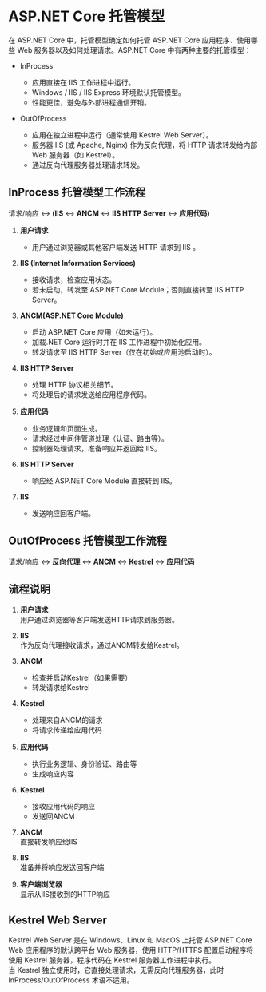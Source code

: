# ASP.NET Core 托管模型

在 ASP.NET Core 中，托管模型确定如何托管 ASP.NET Core 应用程序、使用哪些 Web 服务器以及如何处理请求。ASP.NET Core 中有两种主要的托管模型：

- InProcess

  - 应用直接在 IIS 工作进程中运行。
  - Windows / IIS / IIS Express 环境默认托管模型。
  - 性能更佳，避免与外部进程通信开销。

- OutOfProcess
  - 应用在独立进程中运行（通常使用 Kestrel Web Server）。
  - 服务器 IIS (或 Apache, Nginx) 作为反向代理，将 HTTP 请求转发给内部 Web 服务器（如 Kestrel）。
  - 通过反向代理服务器处理请求转发。

## InProcess 托管模型工作流程

请求/响应 ↔ **(IIS** ↔ **ANCM** ↔ **IIS HTTP Server** ↔ **应用代码)** 

1. **用户请求**  
   - 用户通过浏览器或其他客户端发送 HTTP 请求到 IIS 。

2. **IIS (Internet Information Services)**  
   - 接收请求，检查应用状态。  
   - 若未启动，转发至 ASP.NET Core Module；否则直接转至 IIS HTTP Server。

3. **ANCM(ASP.NET Core Module)**  
   - 启动 ASP.NET Core 应用（如未运行）。  
   - 加载.NET Core 运行时并在 IIS 工作进程中初始化应用。  
   - 转发请求至 IIS HTTP Server（仅在初始或应用池启动时）。

4. **IIS HTTP Server**  
   - 处理 HTTP 协议相关细节。  
   - 将处理后的请求发送给应用程序代码。

5. **应用代码**  
   - 业务逻辑和页面生成。  
   - 请求经过中间件管道处理（认证、路由等）。  
   - 控制器处理请求，准备响应并返回给 IIS。

6. **IIS HTTP Server**  
   - 响应经 ASP.NET Core Module 直接转到 IIS。

7. **IIS**  
   - 发送响应回客户端。


## OutOfProcess 托管模型工作流程

请求/响应 ↔ **反向代理** ↔ **ANCM** ↔ **Kestrel** ↔ **应用代码**

## 流程说明

1. **用户请求**  
   用户通过浏览器等客户端发送HTTP请求到服务器。

2. **IIS**  
   作为反向代理接收请求，通过ANCM转发给Kestrel。

3. **ANCM**  
   - 检查并启动Kestrel（如果需要）  
   - 转发请求给Kestrel

4. **Kestrel**  
   - 处理来自ANCM的请求  
   - 将请求传递给应用代码

5. **应用代码**  
   - 执行业务逻辑、身份验证、路由等  
   - 生成响应内容

6. **Kestrel**  
   - 接收应用代码的响应  
   - 发送回ANCM

7. **ANCM**  
   直接转发响应给IIS

8. **IIS**  
   准备并将响应发送回客户端

9. **客户端浏览器**  
   显示从IIS接收到的HTTP响应

## Kestrel Web Server

Kestrel Web Server 是在 Windows、Linux 和 MacOS 上托管 ASP.NET Core Web 应用程序的默认跨平台 Web 服务器，使用 HTTP/HTTPS 配置启动程序将使用 Kestrel 服务器，程序代码在 Kestrel 服务器工作进程中执行。  
当 Kestrel 独立使用时，它直接处理请求，无需反向代理服务器，此时 InProcess/OutOfProcess 术语不适用。
